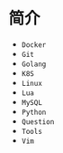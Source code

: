 # 简介

- `Docker`
- `Git`
- `Golang`
- `K8S`
- `Linux`
- `Lua`
- `MySQL`
- `Python`
- `Question`
- `Tools`
- `Vim`
